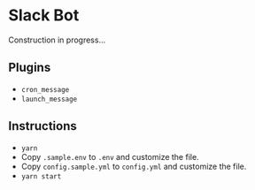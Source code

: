 # Slack Bot

Construction in progress...

## Plugins

- `cron_message`
- `launch_message`

## Instructions

- `yarn`
- Copy `.sample.env` to `.env` and customize the file.
- Copy `config.sample.yml` to `config.yml` and customize the file.
- `yarn start`
